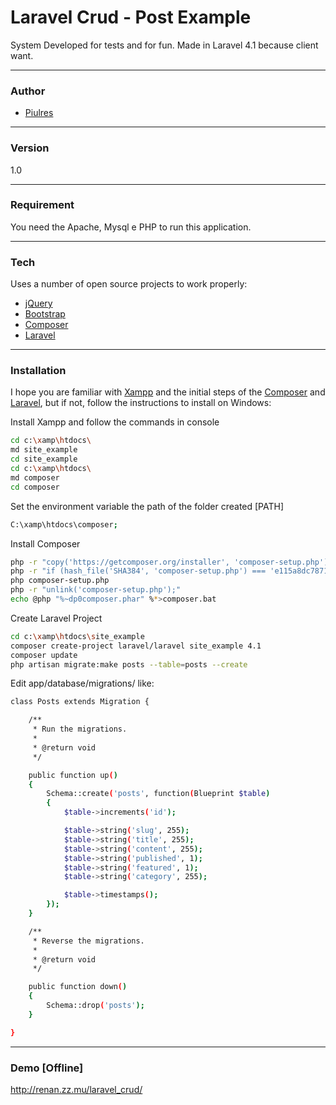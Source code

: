 # Laravel Crud - Post Example
System Developed for tests and for fun. Made in Laravel 4.1 because client want.

----
### Author
* [Piulres]

----
### Version
1.0

----
### Requirement
You need the Apache, Mysql e PHP to run this application.

----
### Tech
Uses a number of open source projects to work properly:

* [jQuery]
* [Bootstrap]
* [Composer]
* [Laravel]

----
### Installation
I hope you are familiar with [Xampp](https://www.apachefriends.org/pt_br/index.html) and the initial steps of the [Composer](https://scotch.io/tutorials/a-beginners-guide-to-composer) and [Laravel](http://www.darwinbiler.com/how-to-install-laravel-on-wamp-for-beginners/), but if not, follow the instructions to install on Windows:

Install Xampp and follow the commands in console

```sh
cd c:\xamp\htdocs\
md site_example
cd site_example
cd c:\xamp\htdocs\
md composer
cd composer
```

Set the environment variable the path of the folder created [PATH]

```sh
C:\xamp\htdocs\composer;
```

Install Composer

```sh
php -r "copy('https://getcomposer.org/installer', 'composer-setup.php');"
php -r "if (hash_file('SHA384', 'composer-setup.php') === 'e115a8dc7871f15d853148a7fbac7da27d6c0030b848d9b3dc09e2a0388afed865e6a3d6b3c0fad45c48e2b5fc1196ae') { echo 'Installer verified'; } else { echo 'Installer corrupt'; unlink('composer-setup.php'); } echo PHP_EOL;"
php composer-setup.php
php -r "unlink('composer-setup.php');"
echo @php "%~dp0composer.phar" %*>composer.bat
```

Create Laravel Project

```sh
cd c:\xamp\htdocs\site_example
composer create-project laravel/laravel site_example 4.1
composer update
php artisan migrate:make posts --table=posts --create
```

Edit app/database/migrations/ like:

```sh
class Posts extends Migration {

	/**
	 * Run the migrations.
	 *
	 * @return void
	 */

	public function up()
	{
		Schema::create('posts', function(Blueprint $table)
        {
            $table->increments('id');

            $table->string('slug', 255);            
            $table->string('title', 255);
            $table->string('content', 255);
            $table->string('published', 1);
            $table->string('featured', 1);
            $table->string('category', 255);            

            $table->timestamps();
        });
	}

	/**
	 * Reverse the migrations.
	 *
	 * @return void
	 */

	public function down()
	{
		Schema::drop('posts');
	}

}
```

----
### Demo [Offline]
http://renan.zz.mu/laravel_crud/


   [Piulres]: <https://github.com/Piulres/>
   [Composer]: <https://getcomposer.org/>
   [jQuery]: <http://jquery.com/>
   [Laravel]: <https://laravel.com/>
   [Bootstrap]: <http://getbootstrap.com/>